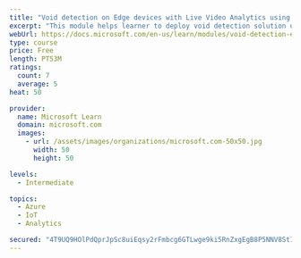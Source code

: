 ```yaml
---
title: "Void detection on Edge devices with Live Video Analytics using own images and video"
excerpt: "This module helps learner to deploy void detection solution using Live Video Analytics and Custom Vision"
webUrl: https://docs.microsoft.com/en-us/learn/modules/void-detection-edge-devices-live-video-analytics/
type: course
price: Free
length: PT53M
ratings:
  count: 7
  average: 5
heat: 50

provider:
  name: Microsoft Learn
  domain: microsoft.com
  images:
    - url: /assets/images/organizations/microsoft.com-50x50.jpg
      width: 50
      height: 50

levels:
  - Intermediate

topics:
  - Azure
  - IoT
  - Analytics

secured: "4T9UQ9HOlPdQprJpSc8uiEqsy2rFmbcg6GTLwge9ki5RnZxgEgB8P5NNV8St1LQ5MZIoys7LKdufRH15HIxnZD1nBEL8JwskqRDUi5PlVl+2Pfl8uyYWuHBpBi7zbbEKtphkOZHI/frsK0/0aKknccMXpRIJMSe4vUnAZ8kvNzQQz+XR2QWpUNqyZnaaUvRUQ7JKRRCZlwUr6ApN9vefRDayXV5c2luiE5zKCNQFfdUB9MeGZQ7U0LpbzVJPOTREtU7wr50ixhNJxjL6clgc+lvh/xu3zW7el+PDDagcSPi40vRfdrMKaLUk06mqETn1T6RBJ/ha6mx8+KV4Kq9Hl3HwdrG9c8fSH2uAeD27HwSh3I2niIqQ88n2rmrcXDesAup3PbRHiufHLt7VbiCPAnYSIzs5GFXRQ/xiccrWa2w=;PfomQDjqPY2Oy/T1Ohp2Cw=="
---
```



